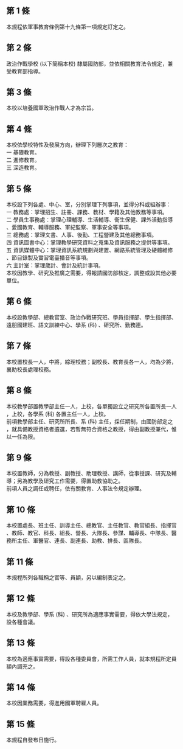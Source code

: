 第 1 條
-------
本規程依軍事教育條例第十九條第一項規定訂定之。

第 2 條
-------
政治作戰學校 (以下簡稱本校) 隸屬國防部，並依相關教育法令規定，兼  
受教育部指導。

第 3 條
-------
本校以培養國軍政治作戰人才為宗旨。

第 4 條
-------
本校依學校特性及發展方向，辦理下列層次之教育：  
一  基礎教育。  
二  進修教育。  
三  深造教育。

第 5 條
-------
本校設下列各處、中心、室，分別掌理下列事項，並得分科或組辦事：  
一  教務處：掌理招生、註冊、課務、教材、學籍及其他教務等事項。  
二  學員生事務處：掌理心理輔導、生活輔導、衛生保健、課外活動指導  
    、愛國教育、輔導服務、軍紀監察、軍事安全等事項。  
三  總務處：掌理文書、人事、後勤、工程營建及其他總務事項。  
四  資訊圖書中心：掌理教學研究資料之蒐集及資訊服務之提供等事項。  
五  資訊媒體中心：掌理資訊系統規劃與建置、網路系統管理及硬體維修  
    、節目錄製及實習電臺播音等事項。  
六  主計室：掌理歲計、會計及統計事項。  
本校因教學、研究及推廣之需要，得報請國防部核定，調整或設其他必要  
單位。

第 6 條
-------
本校設教學部、總教官室、政治作戰研究班、學員指揮部、學生指揮部、  
遠朋國建班、語文訓練中心、學系 (科) 、研究所、勤務連。

第 7 條
-------
本校置校長一人，中將，綜理校務；副校長、教育長各一人，均為少將，  
襄助校長處理校務。

第 8 條
-------
本校教學部置教學部主任一人，上校，各單獨設立之研究所各置所長一人  
，上校，各學系 (科) 各置主任一人，上校。  
前項教學部主任、研究所所長、系 (科) 主任，採任期制，由國防部定之  
，就具備教授資格者遴選，若暫無符合資格之教授，得由副教授兼代，惟  
以一任為限。

第 9 條
-------
本校置教師，分為教授、副教授、助理教授、講師，從事授課、研究及輔  
導；另為教學及研究工作需要，得置助教協助之。  
前項人員之調任或聘任，依有關教育、人事法令規定辦理。

第 10 條
--------
本校置處長、班主任、訓導主任、總教官、主任教官、教官組長、指揮官  
、教師、教官、科長、組長、營長、大隊長、參謀、輔導長、中隊長、醫  
務所主任、軍醫官、連長、副連長、助教、排長、區隊長。

第 11 條
--------
本規程所列各職稱之官等、員額，另以編制表定之。

第 12 條
--------
本校及教學部、學系 (科) 、研究所為適應事實需要，得依大學法規定，  
設各種會議。

第 13 條
--------
本校為適應事實需要，得設各種委員會，所需工作人員，就本規程所定員  
額內調充之。

第 14 條
--------
本校因業務需要，得進用國軍聘雇人員。

第 15 條
--------
本規程自發布日施行。

